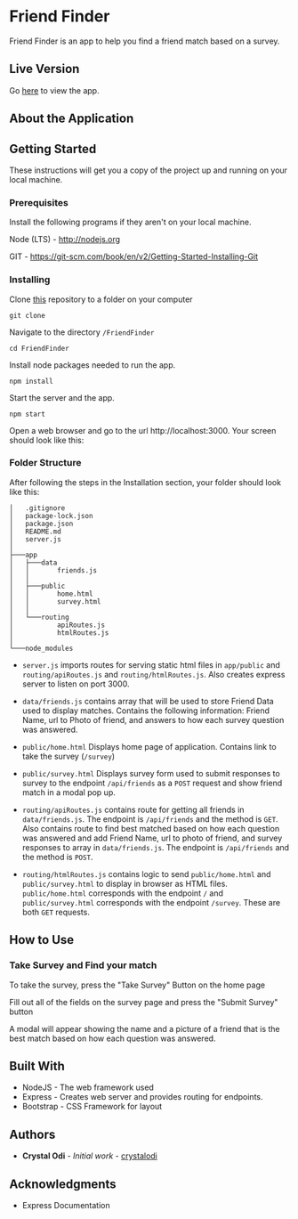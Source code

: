 # Friend Finder

Friend Finder is an app to help you find a friend match based on a survey.

## Live Version
Go [here](https://crystal-friend-finder.herokuapp.com/) to view the app.

## About the Application

## Getting Started

These instructions will get you a copy of the project up and running on your local machine.

### Prerequisites

Install the following programs if they aren't on your local machine.

Node (LTS) - http://nodejs.org

GIT - https://git-scm.com/book/en/v2/Getting-Started-Installing-Git

### Installing


Clone [this](http://github.com/crystalodi/FriendFinder) repository to a folder on your computer

```
git clone
```

Navigate to the directory `/FriendFinder`

```
cd FriendFinder
```

Install node packages needed to run the app.

```
npm install
```

Start the server and the app. 

```
npm start
```

Open a web browser and go to the url http://localhost:3000. Your screen should look like this:


### Folder Structure

After following the steps in the Installation section, your folder should look like this:

```
│   .gitignore
│   package-lock.json
│   package.json
│   README.md
│   server.js
│
├───app
│   ├───data
│   │       friends.js
│   │
│   ├───public
│   │       home.html
│   │       survey.html
│   │
│   └───routing
│           apiRoutes.js
│           htmlRoutes.js
│
└───node_modules
```

* `server.js` imports routes for serving static html files in `app/public` and `routing/apiRoutes.js` and `routing/htmlRoutes.js`. Also creates express server to listen on port 3000.

* `data/friends.js` contains array that will be used to store Friend Data used to display matches. Contains the following information: Friend Name, url to Photo of friend, and answers to how each survey question was answered.

* `public/home.html` Displays home page of application. Contains link to take the survey (`/survey`)

* `public/survey.html` Displays survey form used to submit responses to survey to the endpoint `/api/friends` as a `POST` request and show friend match in a modal pop up.

* `routing/apiRoutes.js` contains route for getting all friends in `data/friends.js`. The endpoint is `/api/friends` and the method is `GET`. Also contains route to find best matched based on how each question was answered and add Friend Name, url to photo of friend, and survey responses to array in `data/friends.js`. The endpoint is `/api/friends` and the method is `POST`.

* `routing/htmlRoutes.js` contains logic to send `public/home.html` and `public/survey.html` to display in browser as HTML files. `public/home.html` corresponds with the endpoint `/` and `public/survey.html` corresponds with the endpoint `/survey`. These are both `GET` requests.

## How to Use

### Take Survey and Find your match

To take the survey, press the "Take Survey" Button on the home page

Fill out all of the fields on the survey page and press the "Submit Survey" button

A modal will appear showing the name and a picture of a friend that is the best match based on how each question was answered.


## Built With

* NodeJS - The web framework used
* Express - Creates web server and provides routing for endpoints.
* Bootstrap - CSS Framework for layout

## Authors

* **Crystal Odi** - *Initial work* - [crystalodi](https://github.com/crystalodi)


## Acknowledgments

* Express Documentation
